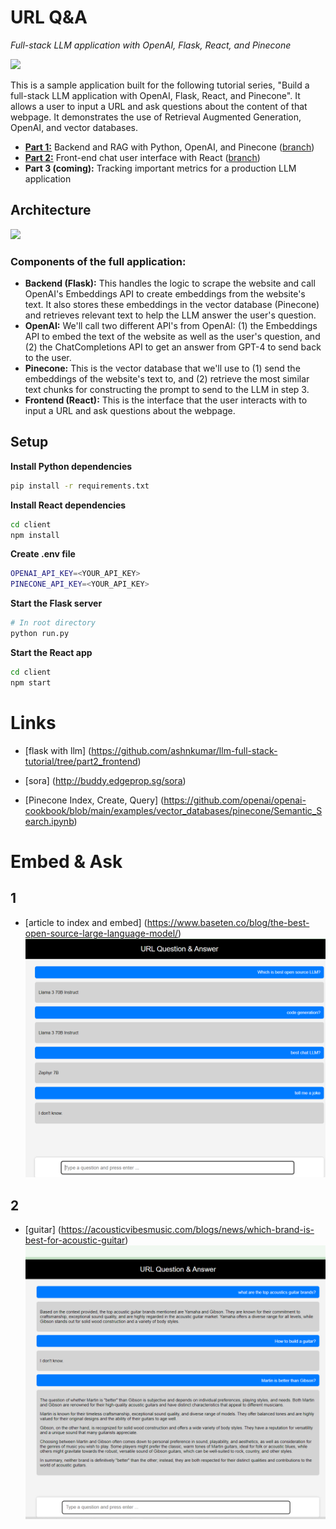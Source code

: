 # URL Q&A
*Full-stack LLM application with OpenAI, Flask, React, and Pinecone*

<img src="https://media4.giphy.com/media/v1.Y2lkPTc5MGI3NjExczdhcjIyZTd1YWZmdDdsem1rbTd3c2VjYnR6YmtmcTF5bjFuajAzciZlcD12MV9pbnRlcm5hbF9naWZfYnlfaWQmY3Q9Zw/oolHrmHDE9XtZtSLG8/giphy.gif" width="800">

This is a sample application built for the following tutorial series, "Build a full-stack LLM application with OpenAI, Flask, React, and Pinecone". It allows a user to input a URL and ask questions about the content of that webpage. It demonstrates the use of Retrieval Augmented Generation, OpenAI, and vector databases.
* **[Part 1:](https://shwinda.medium.com/ceda4e290c33](https://medium.com/@shwinda/build-a-full-stack-llm-application-with-openai-flask-react-and-pinecone-part-1-f3844429a5ef))** Backend and RAG with Python, OpenAI, and Pinecone ([branch](https://github.com/ashnkumar/llm_full_stack_tutorial/tree/part1_backend))
* **[Part 2:](https://medium.com/@shwinda/build-a-full-stack-llm-application-with-openai-flask-react-and-pinecone-part-2-ceda4e290c33)** Front-end chat user interface with React ([branch](https://github.com/ashnkumar/llm_full_stack_tutorial/tree/part2_frontend))
* **Part 3 (coming):** Tracking important metrics for a production LLM application

## Architecture
<img src="https://i.imgur.com/FqOr8t8.png" witdth="800">

### Components of the full application:
* **Backend (Flask):** This handles the logic to scrape the website and call OpenAI's Embeddings API to create embeddings from the website's text. It also stores these embeddings in the vector database (Pinecone) and retrieves relevant text to help the LLM answer the user's question.
* **OpenAI:** We'll call two different API's from OpenAI: (1) the Embeddings API to embed the text of the website as well as the user's question, and (2) the ChatCompletions API to get an answer from GPT-4 to send back to the user.
* **Pinecone:** This is the vector database that we'll use to (1) send the embeddings of the website's text to, and (2) retrieve the most similar text chunks for constructing the prompt to send to the LLM in step 3.
* **Frontend (React):** This is the interface that the user interacts with to input a URL and ask questions about the webpage.


## Setup

**Install Python dependencies**

```sh
pip install -r requirements.txt
```
**Install React dependencies**
```sh
cd client
npm install
```

**Create .env file**
```sh
OPENAI_API_KEY=<YOUR_API_KEY>
PINECONE_API_KEY=<YOUR_API_KEY>
```

**Start the Flask server**
```sh
# In root directory
python run.py
```

**Start the React app**
```sh
cd client
npm start
```

# Links
- [flask with llm] (https://github.com/ashnkumar/llm-full-stack-tutorial/tree/part2_frontend)

- [sora] (http://buddy.edgeprop.sg/sora)

- [Pinecone Index, Create, Query] (https://github.com/openai/openai-cookbook/blob/main/examples/vector_databases/pinecone/Semantic_Search.ipynb)

# Embed & Ask

## 1
- [article to index and embed] (https://www.baseten.co/blog/the-best-open-source-large-language-model/)
![screenshot](LLM.png)

## 2
- [guitar] (https://acousticvibesmusic.com/blogs/news/which-brand-is-best-for-acoustic-guitar)
![screenshot](LLM2.png)